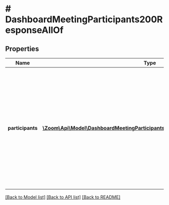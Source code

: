 # # DashboardMeetingParticipants200ResponseAllOf

## Properties

Name | Type | Description | Notes
------------ | ------------- | ------------- | -------------
**participants** | [**\Zoom\Api\Model\DashboardMeetingParticipants200ResponseAllOfParticipantsInner[]**](DashboardMeetingParticipants200ResponseAllOfParticipantsInner.md) | Information about the meeting participants. If a participant left a meeting and rejoined the same meeting, their information will appear as many times as they joined the meeting. | [optional]

[[Back to Model list]](../../README.md#models) [[Back to API list]](../../README.md#endpoints) [[Back to README]](../../README.md)
